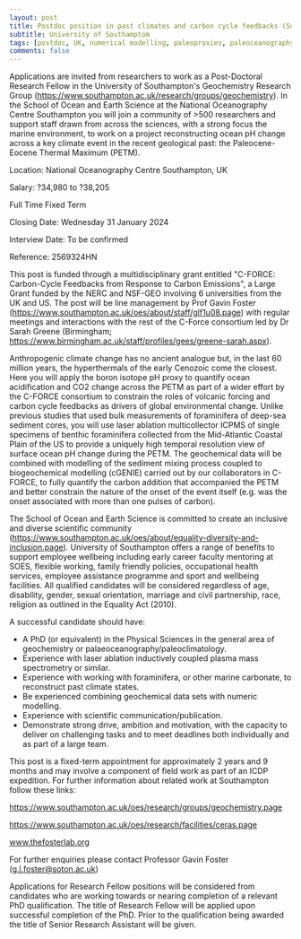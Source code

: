 ```yaml
---
layout: post
title: Postdoc position in past climates and carbon cycle feedbacks (Southampton, UK)
subtitle: University of Southamptom
tags: [postdoc, UK, numerical modelling, paleoproxies, paleoceanography, carbon]
comments: false
---
```

Applications are invited from researchers to work as a Post-Doctoral Research Fellow in the University of Southampton's Geochemistry Research Group (https://www.southampton.ac.uk/research/groups/geochemistry).  In the School of Ocean and Earth Science at the National Oceanography Centre Southampton you will join a community of >500 researchers and support staff drawn from across the sciences, with a strong focus the marine environment, to work on a project reconstructing ocean pH change across a key climate event in the recent geological past: the Paleocene-Eocene Thermal Maximum (PETM).

Location:  National Oceanography Centre Southampton, UK

Salary:   ?34,980 to ?38,205

Full Time Fixed Term

Closing Date:  Wednesday 31 January 2024

Interview Date:   To be confirmed

Reference:  2569324HN

This post is funded through a multidisciplinary grant entitled "C-FORCE: Carbon-Cycle Feedbacks from Response to Carbon Emissions", a Large Grant funded by the NERC and NSF-GEO involving 6 universities from the UK and US.  The post will be line management by Prof Gavin Foster (https://www.southampton.ac.uk/oes/about/staff/glf1u08.page) with regular meetings and interactions with the rest of the C-Force consortium led by Dr Sarah Greene (Birmingham; https://www.birmingham.ac.uk/staff/profiles/gees/greene-sarah.aspx).

Anthropogenic climate change has no ancient analogue but, in the last 60 million years, the hyperthermals of the early Cenozoic come the closest. Here you will apply the boron isotope pH proxy to quantify ocean acidification and CO2 change across the PETM as part of a wider effort by the C-FORCE consortium to constrain the roles of volcanic forcing and carbon cycle feedbacks as drivers of  global environmental change.  Unlike previous studies that used bulk measurements of foraminifera of deep-sea sediment cores, you will use laser ablation multicollector ICPMS of single specimens of benthic foraminifera collected from the Mid-Atlantic Coastal Plain of the US to provide a uniquely high temporal resolution view of surface ocean pH change during the PETM.  The geochemical data will be combined with modelling of the sediment mixing process coupled to biogeochemical modelling (cGENIE) carried out by our collaborators in C-FORCE, to fully quantify the carbon addition that accompanied the PETM and better constrain the nature of the onset of the event itself (e.g. was the onset associated with more than one pulses of carbon).

The School of Ocean and Earth Science is committed to create an inclusive and diverse scientific community (https://www.southampton.ac.uk/oes/about/equality-diversity-and-inclusion.page). University of Southampton offers a range of benefits to support employee wellbeing including early career faculty mentoring at SOES, flexible working, family friendly policies, occupational health services, employee assistance programme and sport and wellbeing facilities. All qualified candidates will be considered regardless of age, disability, gender, sexual orientation, marriage and civil partnership, race, religion as outlined in the Equality Act (2010).

A successful candidate should have:

  *   A PhD (or equivalent) in the Physical Sciences in the general area of geochemistry or palaeoceanography/paleoclimatology.
  *   Experience with laser ablation inductively coupled plasma mass spectrometry or similar.
  *   Experience with working with foraminifera, or other marine carbonate, to reconstruct past climate states.
  *   Be experienced combining geochemical data sets with numeric modelling.
  *   Experience with scientific communication/publication.
  *   Demonstrate strong drive, ambition and motivation, with the capacity to deliver on challenging tasks and to meet deadlines both individually and as part of a large team.

This post is a fixed-term appointment for approximately 2 years and 9 months and may involve a component of field work as part of an ICDP expedition.  For further information about related work at Southampton follow these links:

https://www.southampton.ac.uk/oes/research/groups/geochemistry.page

https://www.southampton.ac.uk/oes/research/facilities/ceras.page

www.thefosterlab.org

For further enquiries please contact Professor Gavin Foster (g.l.foster@soton.ac.uk)

Applications for Research Fellow positions will be considered from candidates who are working towards or nearing completion of a relevant PhD qualification.  The title of Research Fellow will be applied upon successful completion of the PhD.  Prior to the qualification being awarded the title of Senior Research Assistant will be given.
